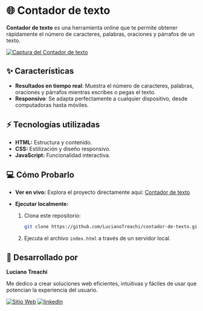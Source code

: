 # 🌐 Contador de texto

**Contador de texto** es una herramienta online que te permite obtener rápidamente el número de caracteres, palabras, oraciones y párrafos de un texto.

[![Captura del Contador de texto](https://i.postimg.cc/j2xnGJxg/website.jpg)](https://postimg.cc/62PQZqGn)

## ✨ Características

- **Resultados en tiempo real**: Muestra el número de caracteres, palabras, oraciones y párrafos mientras escribes o pegas el texto.
- **Responsivo**: Se adapta perfectamente a cualquier dispositivo, desde computadoras hasta móviles.

## ⚡ Tecnologías utilizadas

- **HTML:** Estructura y contenido.
- **CSS:** Estilización y diseño responsivo.
- **JavaScript:** Funcionalidad interactiva.

## 💻 Cómo Probarlo

- **Ver en vivo:** Explora el proyecto directamente aquí: [Contador de texto](https://contadordetexto.vercel.app/)

- **Ejecutar localmente:**
  1. Clona este repositorio:
     ```bash
     git clone https://github.com/LucianoTreachi/contador-de-texto.git
     ```
  2. Ejecuta el archivo `index.html` a través de un servidor local.

## 🤝 Desarrollado por

**Luciano Treachi**

Me dedico a crear soluciones web eficientes, intuitivas y fáciles de usar que potencian la experiencia del usuario.

[![Sitio Web](https://img.shields.io/badge/Sitio_Web-black?style=for-the-badge&logoColor=white)](https://lucianotreachi.vercel.app/)
[![linkedIn](https://img.shields.io/badge/LinkedIn-0077B5?style=for-the-badge&logoColor=white)](https://www.linkedin.com/in/luciano-treachi/)
